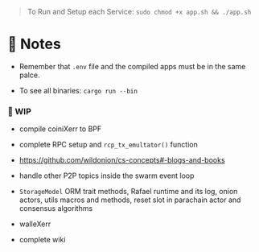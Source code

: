 

> To Run and Setup each Service: ```sudo chmod +x app.sh && ./app.sh```

# 📇 Notes

* Remember that `.env` file and the compiled apps must be in the same palce. 

* To see all binaries: ```cargo run --bin```

### 🚧 WIP 

* compile coiniXerr to BPF

* complete RPC setup and `rcp_tx_emultator()` function

* https://github.com/wildonion/cs-concepts#-blogs-and-books

* handle other P2P topics inside the swarm event loop

* `StorageModel` ORM trait methods, Rafael runtime and its log, onion actors, utils macros and methods, reset slot in parachain actor and consensus algorithms

* walleXerr

* complete wiki